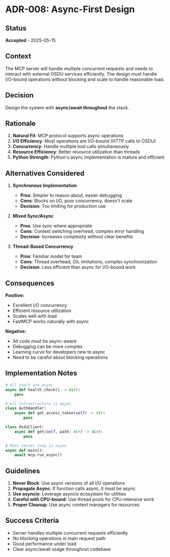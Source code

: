 # ADR-008: Async-First Design

## Status
**Accepted** - 2025-05-15

## Context
The MCP server will handle multiple concurrent requests and needs to interact with external OSDU services efficiently. The design must handle I/O-bound operations without blocking and scale to handle reasonable load.

## Decision
Design the system with **async/await throughout** the stack.

## Rationale
1. **Natural Fit**: MCP protocol supports async operations
2. **I/O Efficiency**: Most operations are I/O-bound (HTTP calls to OSDU)
3. **Concurrency**: Handle multiple tool calls simultaneously
4. **Resource Efficiency**: Better resource utilization than threads
5. **Python Strength**: Python's async implementation is mature and efficient

## Alternatives Considered
1. **Synchronous Implementation**
   - **Pros**: Simpler to reason about, easier debugging
   - **Cons**: Blocks on I/O, poor concurrency, doesn't scale
   - **Decision**: Too limiting for production use

2. **Mixed Sync/Async**
   - **Pros**: Use sync where appropriate
   - **Cons**: Context switching overhead, complex error handling
   - **Decision**: Increases complexity without clear benefits

3. **Thread-Based Concurrency**
   - **Pros**: Familiar model for team
   - **Cons**: Thread overhead, GIL limitations, complex synchronization
   - **Decision**: Less efficient than async for I/O-bound work

## Consequences
**Positive:**
- Excellent I/O concurrency
- Efficient resource utilization
- Scales well with load
- FastMCP works naturally with async

**Negative:**
- All code must be async-aware
- Debugging can be more complex
- Learning curve for developers new to async
- Need to be careful about blocking operations

## Implementation Notes
```python
# All tools are async
async def health_check() -> dict:
    pass

# All infrastructure is async
class AuthHandler:
    async def get_access_token(self) -> str:
        pass

class OsduClient:
    async def get(self, path: str) -> dict:
        pass

# Main server loop is async
async def main():
    await mcp.run_async()
```

## Guidelines
1. **Never Block**: Use async versions of all I/O operations
2. **Propagate Async**: If function calls async, it must be async
3. **Use asyncio**: Leverage asyncio ecosystem for utilities
4. **Careful with CPU-bound**: Use thread pools for CPU-intensive work
5. **Proper Cleanup**: Use async context managers for resources

## Success Criteria
- Server handles multiple concurrent requests efficiently
- No blocking operations in main request path
- Good performance under load
- Clear async/await usage throughout codebase